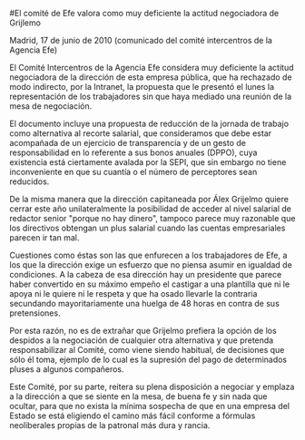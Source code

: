 #El comité de Efe valora como muy deficiente la actitud negociadora de Grijlemo

Madrid, 17 de junio de 2010 (comunicado del comité intercentros de la Agencia Efe)

El Comité Intercentros de la Agencia Efe considera muy deficiente la actitud negociadora de la dirección de esta empresa pública, que ha rechazado de modo indirecto, por la Intranet, la propuesta que le presentó el lunes la representación de los trabajadores sin que haya mediado una reunión de la mesa de negociación.

El documento incluye una propuesta de reducción de la jornada de trabajo como alternativa al recorte salarial, que consideramos que debe estar acompañada de un ejercicio de transparencia y de un gesto de responsabilidad en lo referente a sus bonos anuales (DPPO), cuya existencia está ciertamente avalada por la SEPI, que sin embargo no tiene inconveniente en que su cuantía o el número de perceptores sean reducidos.

De la misma manera que la dirección capitaneada por Álex Grijelmo quiere cerrar este año unilateralmente la posibilidad de acceder al nivel salarial de redactor senior "porque no hay dinero", tampoco parece muy razonable que los directivos obtengan un plus salarial cuando las cuentas empresariales parecen ir tan mal.

Cuestiones como éstas son las que enfurecen a los trabajadores de Efe, a los que la dirección exige un esfuerzo que no piensa asumir en igualdad de condiciones. A la cabeza de esa dirección hay un presidente que parece haber convertido en su máximo empeño el castigar a una plantilla que ni le apoya ni le quiere ni le respeta y que ha osado llevarle la contraria secundando mayoritariamente una huelga de 48 horas en contra de sus pretensiones.

Por esta razón, no es de extrañar que Grijelmo prefiera la opción de los despidos a la negociación de cualquier otra alternativa y que pretenda responsabilizar al Comité, como viene siendo habitual, de decisiones que sólo él toma, ejemplo de lo cual es la supresión del pago de determinados pluses a algunos compañeros.

Este Comité, por su parte, reitera su plena disposición a negociar y emplaza a la dirección a que se siente en la mesa, de buena fe y sin nada que ocultar, para que no exista la mínima sospecha de que en una empresa del Estado se está eligiendo el camino más fácil conforme a fórmulas neoliberales propias de la patronal más dura y rancia.
